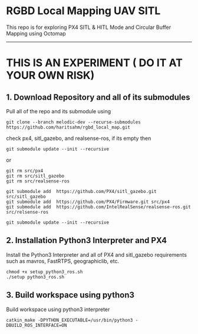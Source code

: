 # RGBD Local Mapping UAV SITL

This repo is for exploring PX4 SITL & HITL Mode and Circular Buffer Mapping using Octomap 

---

# THIS IS AN EXPERIMENT ( DO IT AT YOUR OWN RISK)


## 1. Download Repository and all of its submodules

Pull all of the repo and its submodule using 
```bash=
git clone --branch melodic-dev --recurse-submodules https://github.com/haritsahm/rgbd_local_map.git
```
check px4, sitl_gazebo, and realsense-ros, if its empty then
```bash=
git submodule update --init --recursive
```
or
```bash=
git rm src/px4
git rm src/sitl_gazebo
git rm src/realsense-ros

git submodule add  https://github.com/PX4/sitl_gazebo.git src/sitl_gazebo 
git submodule add  https://github.com/PX4/Firmware.git src/px4
git submodule add  https://github.com/IntelRealSense/realsense-ros.git src/relsense-ros

git submodule update --init --recursive
```

## 2. Installation Python3 Interpreter and PX4 
Install the Python3 Interpreter and all of PX4 and sitl_gazebo requirements such as mavros, FastRTPS, geographiclib, etc.
```bash=
chmod +x setup_python3_ros.sh
./setup python3_ros.sh
```

## 3. Build workspace using python3
Build workspace using python3 interpreter
```bash=
catkin_make -DPYTHON_EXECUTABLE=/usr/bin/python3 -DBUILD_ROS_INTERFACE=ON
```
